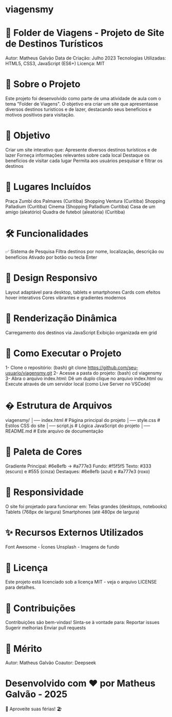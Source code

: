 # viagensmy

# 📁 Folder de Viagens - Projeto de Site de Destinos Turísticos
Autor: Matheus Galvão
Data de Criação: Julho 2023
Tecnologias Utilizadas: HTML5, CSS3, JavaScript (ES6+)
Licença: MIT

# 🌟 Sobre o Projeto
Este projeto foi desenvolvido como parte de uma atividade de aula com o tema "Folder de Viagens". O objetivo era criar um site que apresentasse diversos destinos turísticos e de lazer, destacando seus benefícios e motivos positivos para visitação.

# 🎯 Objetivo
Criar um site interativo que:
Apresente diversos destinos turísticos e de lazer
Forneça informações relevantes sobre cada local
Destaque os benefícios de visitar cada lugar
Permita aos usuários pesquisar e filtrar os destinos

# 📌 Lugares Incluídos
Praça Zumbi dos Palmares (Curitiba)
Shopping Ventura (Curitiba)
Shopping Palladium (Curitiba)
Cinema (Shopping Palladium Curitiba)
Casa de um amigo (aleatório)
Quadra de futebol (aleatória) (Curitiba)

# 🛠️ Funcionalidades
✅ Sistema de Pesquisa
Filtra destinos por nome, localização, descrição ou benefícios
Ativado por botão ou tecla Enter

# 🎨 Design Responsivo
Layout adaptável para desktop, tablets e smartphones
Cards com efeitos hover interativos
Cores vibrantes e gradientes modernos

# 📱 Renderização Dinâmica
Carregamento dos destinos via JavaScript
Exibição organizada em grid

# 🚀 Como Executar o Projeto
1- Clone o repositório:
(bash)
git clone https://github.com/seu-usuario/viagensmy.git
2- Acesse a pasta do projeto:
(bash)
cd viagensmy
3- Abra o arquivo index.html:
Dê um duplo clique no arquivo index.html ou
Execute através de um servidor local (como Live Server no VSCode)

# � Estrutura de Arquivos
viagensmy/
│── index.html          # Página principal do projeto
│── style.css           # Estilos CSS do site
│── script.js           # Lógica JavaScript do projeto
│── README.md           # Este arquivo de documentação

# 🎨 Paleta de Cores
Gradiente Principal: #6e8efb → #a777e3
Fundo: #f5f5f5
Texto: #333 (escuro) e #555 (cinza)
Destaques: #6e8efb (azul) e #a777e3 (roxo)

# 📱 Responsividade
O site foi projetado para funcionar em:
Telas grandes (desktops, notebooks)
Tablets (768px de largura)
Smartphones (até 480px de largura)

# ✨ Recursos Externos Utilizados
Font Awesome - Ícones
Unsplash - Imagens de fundo

# 📝 Licença
Este projeto está licenciado sob a licença MIT - veja o arquivo LICENSE para detalhes.

# 🤝 Contribuições
Contribuições são bem-vindas! Sinta-se à vontade para:
Reportar issues
Sugerir melhorias
Enviar pull requests

# 📧 Mérito #
Autor: Matheus Galvão
Coautor: Deepseek

# Desenvolvido com ❤️ por Matheus Galvão - 2025 # 
🥶 Aproveite suas férias! 🏖️
